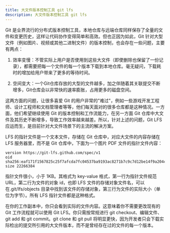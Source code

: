 ```yaml
---
title: 大文件版本控制工具 git lfs
description: 大文件版本控制工具 git lfs
--- 
```


Git 是业界流行的分布式版本控制工具，本地仓库与远端仓库同样保存了全量的文件和变更历史，这样让代码协作变得简单和高效。但也正因为如此，Git 针对大型文件（例如图片、视频或其他二进制文件）的版本控制，也会存在一些问题，主要有两点：

1. 效率变慢：不管实际上用户是否使用到这些大文件（即使删除也保留了一份记录），都需要把每一个文件的每一个版本下载到本地仓库。毫无疑问，下载耗时的增加给用户带来了更多的等待时间。

2. 空间变大：一个Git仓库存放的大型的文件越多，加之伴随着其关联提交不断增多，Git仓库会以非常快的速率膨胀，占用更多的磁盘空间。

这两方面的问题，让很多喜爱 Git 的用户非常的"难过"，例如一些游戏开发工程师、设计工程师和文档管理者等等，他们每天面对的很多仓库都是这种情况。一方面，他们希望继续使用 Git 的版本控制和工作流能力，在另一方面 Git 仓库中大文件及其历史不断增多，导致工作效率越来越差。所以，针对上述的问题，Git LFS 应运而生，是目前针对大文件场景下的主流的解决方案。

LFS 的指针文件是一个文本文件，存储在 Git 仓库中，对应大文件的内容存储在 LFS 服务器里，而不是 Git 仓库中，下面为一个图片 PDF 文件的指针文件内容：

```
version https://git-lfs.github.com/spec/v1
oid sha256:eaf171f1567825c25f7afcda7fc04537ba9193ac8271b7c9c7d12be14f9a204c
size 22266384
```

指针文件很小，小于 1KB。其格式为 key-value 格式，第一行为指针文件规范 URL，第二行为文件的对象 id，也即 LFS 文件的存储对象文件名，可以在.git/lfs/objects 目录中找到该文件的存储对象，第三行为文件的实际大小（单位为字节）。所有 LFS 指针文件都是这种格式。

在你的工作副本中，你只会看到实际的文件内容。这意味着你不需要更改现有的 Git 工作流程就可以使用 Git LFS。你只需按常规进行 git checkout、编辑文件、git add 和 git commit。git clone 和 git pull 将明显更快，因为开发者只会下载实际检出的提交所引用的大文件版本，而不是曾经存在过的文件的每一个版本。